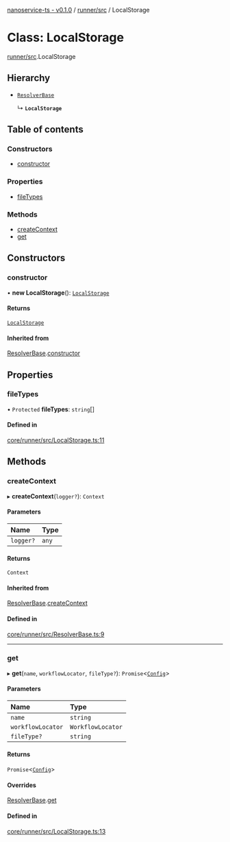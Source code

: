 [nanoservice-ts - v0.1.0](../README.md) / [runner/src](../modules/runner_src.md) / LocalStorage

# Class: LocalStorage

[runner/src](../modules/runner_src.md).LocalStorage

## Hierarchy

- [`ResolverBase`](runner_src.ResolverBase.md)

  ↳ **`LocalStorage`**

## Table of contents

### Constructors

- [constructor](runner_src.LocalStorage.md#constructor)

### Properties

- [fileTypes](runner_src.LocalStorage.md#filetypes)

### Methods

- [createContext](runner_src.LocalStorage.md#createcontext)
- [get](runner_src.LocalStorage.md#get)

## Constructors

### constructor

• **new LocalStorage**(): [`LocalStorage`](runner_src.LocalStorage.md)

#### Returns

[`LocalStorage`](runner_src.LocalStorage.md)

#### Inherited from

[ResolverBase](runner_src.ResolverBase.md).[constructor](runner_src.ResolverBase.md#constructor)

## Properties

### fileTypes

• `Protected` **fileTypes**: `string`[]

#### Defined in

[core/runner/src/LocalStorage.ts:11](https://github.com/deskree-inc/nanoservice-ts/blob/fd59582/core/runner/src/LocalStorage.ts#L11)

## Methods

### createContext

▸ **createContext**(`logger?`): `Context`

#### Parameters

| Name | Type |
| :------ | :------ |
| `logger?` | `any` |

#### Returns

`Context`

#### Inherited from

[ResolverBase](runner_src.ResolverBase.md).[createContext](runner_src.ResolverBase.md#createcontext)

#### Defined in

[core/runner/src/ResolverBase.ts:9](https://github.com/deskree-inc/nanoservice-ts/blob/fd59582/core/runner/src/ResolverBase.ts#L9)

___

### get

▸ **get**(`name`, `workflowLocator`, `fileType?`): `Promise`\<[`Config`](../modules/runner_src.md#config)\>

#### Parameters

| Name | Type |
| :------ | :------ |
| `name` | `string` |
| `workflowLocator` | `WorkflowLocator` |
| `fileType?` | `string` |

#### Returns

`Promise`\<[`Config`](../modules/runner_src.md#config)\>

#### Overrides

[ResolverBase](runner_src.ResolverBase.md).[get](runner_src.ResolverBase.md#get)

#### Defined in

[core/runner/src/LocalStorage.ts:13](https://github.com/deskree-inc/nanoservice-ts/blob/fd59582/core/runner/src/LocalStorage.ts#L13)

